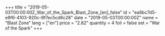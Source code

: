 +++
title = "2019-05-03T00:00:00Z_War_of_the_Spark_Blast_Zone_[en]_false"
id = "ea6bc7d5-e8f6-4103-920c-9f7ec5cd6c28"
date = "2019-05-03T00:00:00Z"
name = "Blast Zone"
lang = ["en"]
price = "2.82"
quantity = 4
foil = false
set = "War of the Spark"
+++
